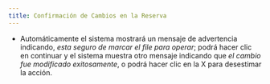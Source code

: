```yaml
---
title: Confirmación de Cambios en la Reserva
---
```


- Automáticamente el sistema mostrará un mensaje de advertencia indicando, *esta seguro de marcar el file para operar*; podrá hacer clic en continuar y el sistema muestra otro mensaje indicando que *el cambio fue modificado exitosamente*, o podrá hacer clic en la X para desestimar la acción.  

<!-- ![Confirmación de Cambios](../../../static/img/reservas-online/mis-reservas/confirmacion.png) -->
